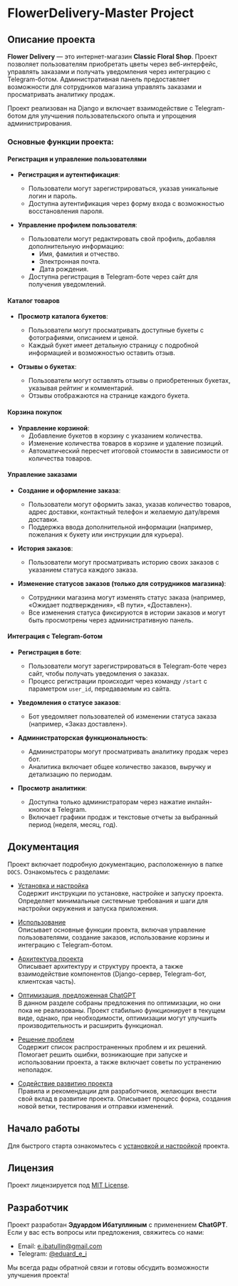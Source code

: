 # FlowerDelivery-Master Project

## Описание проекта

**Flower Delivery** — это интернет-магазин **Classic Floral Shop**. Проект позволяет пользователям приобретать цветы через веб-интерфейс, управлять заказами и получать уведомления через интеграцию с Telegram-ботом. Административная панель предоставляет возможности для сотрудников магазина управлять заказами и просматривать аналитику продаж.

Проект реализован на Django и включает взаимодействие с Telegram-ботом для улучшения пользовательского опыта и упрощения администрирования.

### Основные функции проекта:

#### Регистрация и управление пользователями
- **Регистрация и аутентификация**:
  - Пользователи могут зарегистрироваться, указав уникальные логин и пароль.
  - Доступна аутентификация через форму входа с возможностью восстановления пароля.

- **Управление профилем пользователя**:
  - Пользователи могут редактировать свой профиль, добавляя дополнительную информацию:
    - Имя, фамилия и отчество.
    - Электронная почта.
    - Дата рождения.
  - Доступна регистрация в Telegram-боте через сайт для получения уведомлений.

#### Каталог товаров
- **Просмотр каталога букетов**:
  - Пользователи могут просматривать доступные букеты с фотографиями, описанием и ценой.
  - Каждый букет имеет детальную страницу с подробной информацией и возможностью оставить отзыв.

- **Отзывы о букетах**:
  - Пользователи могут оставлять отзывы о приобретенных букетах, указывая рейтинг и комментарий.
  - Отзывы отображаются на странице каждого букета.

#### Корзина покупок
- **Управление корзиной**:
  - Добавление букетов в корзину с указанием количества.
  - Изменение количества товаров в корзине и удаление позиций.
  - Автоматический пересчет итоговой стоимости в зависимости от количества товаров.

#### Управление заказами
- **Создание и оформление заказа**:
  - Пользователи могут оформить заказ, указав количество товаров, адрес доставки, контактный телефон и желаемую дату/время доставки.
  - Поддержка ввода дополнительной информации (например, пожелания к букету или инструкции для курьера).

- **История заказов**:
  - Пользователи могут просматривать историю своих заказов с указанием статуса каждого заказа.

- **Изменение статусов заказов (только для сотрудников магазина)**:
  - Сотрудники магазина могут изменять статус заказа (например, «Ожидает подтверждения», «В пути», «Доставлен»).
  - Все изменения статуса фиксируются в истории заказов и могут быть просмотрены через административную панель.

#### Интеграция с Telegram-ботом
- **Регистрация в боте**:
  - Пользователи могут зарегистрироваться в Telegram-боте через сайт, чтобы получать уведомления о заказах.
  - Процесс регистрации происходит через команду `/start` с параметром `user_id`, передаваемым из сайта.

- **Уведомления о статусе заказов**:
  - Бот уведомляет пользователей об изменении статуса заказа (например, «Заказ доставлен»).

- **Администраторская функциональность**:
  - Администраторы могут просматривать аналитику продаж через бот.
  - Аналитика включает общее количество заказов, выручку и детализацию по периодам.

- **Просмотр аналитики**:
  - Доступна только администраторам через нажатие инлайн-кнопок в Telegram.
  - Включает графики продаж и текстовые отчеты за выбранный период (неделя, месяц, год).

## Документация

Проект включает подробную документацию, расположенную в папке `DOCS`. Ознакомьтесь с разделами:

- [Установка и настройка](./DOCS/INSTALLATION.md)  
  Содержит инструкции по установке, настройке и запуску проекта. Определяет минимальные системные требования и шаги для настройки окружения и запуска приложения.

- [Использование](./DOCS/USAGE.md)  
  Описывает основные функции проекта, включая управление пользователями, создание заказов, использование корзины и интеграцию с Telegram-ботом.

- [Архитектура проекта](./DOCS/ARCHITECTURE.md)  
  Описывает архитектуру и структуру проекта, а также взаимодействие компонентов (Django-сервер, Telegram-бот, клиентская часть).

- [Оптимизация, предложенная ChatGPT](./DOCS/OPTIMIZATION.md)  
  В данном разделе собраны предложения по оптимизации, но они пока не реализованы. Проект стабильно функционирует в текущем виде, однако, при необходимости, оптимизации могут улучшить производительность и расширить функционал.

- [Решение проблем](./DOCS/TROUBLESHOOTING.md)  
  Содержит список распространенных проблем и их решений. Помогает решить ошибки, возникающие при запуске и использовании проекта, а также включает советы по устранению неполадок.

- [Содействие развитию проекта](./DOCS/CONTRIBUTING.md)  
  Правила и рекомендации для разработчиков, желающих внести свой вклад в развитие проекта. Описывает процесс форка, создания новой ветки, тестирования и отправки изменений.

## Начало работы
Для быстрого старта ознакомьтесь с [установкой и настройкой](./DOCS/INSTALLATION.md) проекта.

## Лицензия
Проект лицензируется под [MIT License](./LICENSE).

## Разработчик
Проект разработан **Эдуардом Ибатуллиным** с применением **ChatGPT**. Если у вас есть вопросы или предложения, свяжитесь со нами:

- Email: e.ibatullin@gmail.com
- Telegram: [@eduard_e_i](https://t.me/eduard_e_i)

Мы всегда рады обратной связи и готовы обсудить возможности улучшения проекта!
